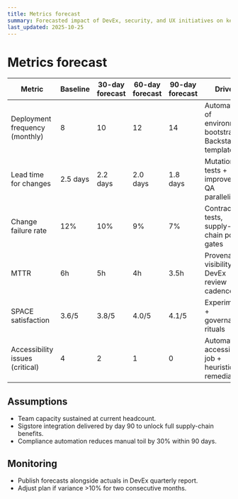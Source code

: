 ```yaml
---
title: Metrics forecast
summary: Forecasted impact of DevEx, security, and UX initiatives on key metrics.
last_updated: 2025-10-25
---
```


# Metrics forecast

| Metric | Baseline | 30-day forecast | 60-day forecast | 90-day forecast | Driver |
| --- | --- | --- | --- | --- | --- |
| Deployment frequency (monthly) | 8 | 10 | 12 | 14 | Automation of environment bootstrap + Backstage templates |
| Lead time for changes | 2.5 days | 2.2 days | 2.0 days | 1.8 days | Mutation tests + improved QA parallelism |
| Change failure rate | 12% | 10% | 9% | 7% | Contract tests, supply-chain policy gates |
| MTTR | 6h | 5h | 4h | 3.5h | Provenance visibility, DevEx review cadence |
| SPACE satisfaction | 3.6/5 | 3.8/5 | 4.0/5 | 4.1/5 | Experiments + governance rituals |
| Accessibility issues (critical) | 4 | 2 | 1 | 0 | Automated accessibility job + heuristics remediation |

## Assumptions

- Team capacity sustained at current headcount.
- Sigstore integration delivered by day 90 to unlock full supply-chain benefits.
- Compliance automation reduces manual toil by 30% within 90 days.

## Monitoring

- Publish forecasts alongside actuals in DevEx quarterly report.
- Adjust plan if variance >10% for two consecutive months.
